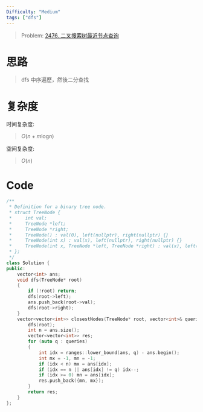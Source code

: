 ```yaml
---
Difficulty: "Medium"
tags: ["dfs"]
---
```


> Problem: [2476. 二叉搜索树最近节点查询](https://leetcode.cn/problems/closest-nodes-queries-in-a-binary-search-tree/description/)

# 思路

> dfs 中序遍歷，然後二分查找

# 复杂度

时间复杂度:
> $O(n + m \text{log} n)$

空间复杂度:
> $O(n)$

# Code
```C++
/**
 * Definition for a binary tree node.
 * struct TreeNode {
 *     int val;
 *     TreeNode *left;
 *     TreeNode *right;
 *     TreeNode() : val(0), left(nullptr), right(nullptr) {}
 *     TreeNode(int x) : val(x), left(nullptr), right(nullptr) {}
 *     TreeNode(int x, TreeNode *left, TreeNode *right) : val(x), left(left), right(right) {}
 * };
 */
class Solution {
public:
    vector<int> ans;
    void dfs(TreeNode* root)
    {
        if (!root) return;
        dfs(root->left);
        ans.push_back(root->val);
        dfs(root->right);
    }
    vector<vector<int>> closestNodes(TreeNode* root, vector<int>& queries) {
        dfs(root);
        int n = ans.size();
        vector<vector<int>> res;
        for (auto q : queries)
        {
            int idx = ranges::lower_bound(ans, q) - ans.begin();
            int mx = -1, mn = -1;
            if (idx < n) mx = ans[idx];
            if (idx == n || ans[idx] != q) idx--;
            if (idx >= 0) mn = ans[idx];
            res.push_back({mn, mx});
        }
        return res;
    }
};
```
  
